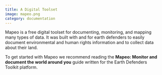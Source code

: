 ```yaml
---
title: A Digital Toolset
image: mapeo.png
category: documentation
---
```


Mapeo is a free digital toolset for documenting, monitoring, and mapping many types of data.
It was built with and for earth defenders to easily document environmental and human rights information and to collect data about their land.

To get started with Mapeo we recommend reading the **Mapeo: Monitor and document the world around you** guide written for the Earth Defenders Toolkit platform.

<app-button :color="true" localUrl=":8086/all/https://www.earthdefenderstoolkit.com/toolkit/mapeo-monitor-and-document-the-world-around-you/" text="Read the guide"></app-button>
